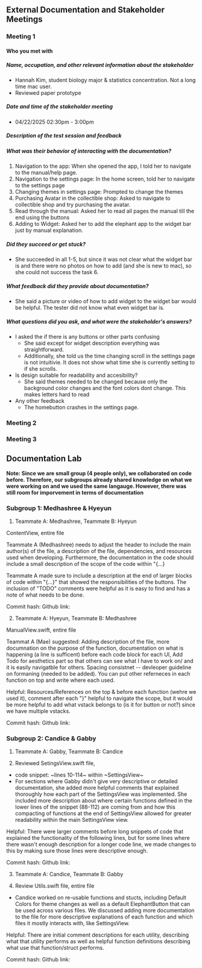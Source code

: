 ##  External Documentation and Stakeholder Meetings

### Meeting 1
#### Who you met with
##### Name, occupation, and other relevant information about the stakeholder
- Hannah Kim, student biology major & statistics concentration. Not a long time mac user.
- Reviewed paper prototype
##### Date and time of the stakeholder meeting
- 04/22/2025 02:30pm - 3:00pm
##### Description of the test session and feedback
##### What was their behavior of interacting with the documentation?
1. Navigation to the app: When she opened the app, I told her to navigate to the manual/help page.
2. Navigation to the settings page: In the home screen, told her to navigate to the settings page
3. Changing themes in settings page: Prompted to change the themes
4. Purchasing Avatar in the collectible shop: Asked to navigate to collectible shop and try purchasing the avatar.
5. Read through the manual: Asked her to read all pages the manual till the end using the buttons
6. Adding to Widget: Asked her to add the elephant app to the widget bar just by manual explanation.
##### Did they succeed or get stuck?
- She succeeded in all 1-5, but since it was not clear what the widget bar is and there were no photos on how to add (and she is new to mac), so she could not success the task 6. 
##### What feedback did they provide about documentation?
- She said a picture or video of how to add widget to the widget bar would be helpful. The tester did not know what even widget bar is.
##### What questions did you ask, and what were the stakeholder's answers?
- I asked the if there is any buttons or other parts confusing
  - She said except for widget description everything was straightforward.
  - Additionally, she told us the time changing scroll in the settings page is not intuitivie. It does not show what time she is currently setting to if she scrolls.
- Is design suitable for readability and accesibility?
  - She said themes needed to be changed because only the background color changes and the font colors dont change. This makes letters hard to read
- Any other feedback
  - The homebutton crashes in the settings page.      


### Meeting 2



### Meeting 3

## Documentation Lab

**Note: Since we are small group (4 people only), we collaborated on code before. Therefore, our subgroups already shared knowledge on what we were working on and we used the same langauge. However, there was still room for imporvement in terms of documentation**


### Subgroup 1: Medhashree & Hyeyun

1. Teammate A: Medhashree, Teammate B: Hyeyun

ContentView, entire file

Teammate A (Medhashree) needs to adjust the header to include the main author(s) of the file, a description of the file, dependencies, and resources used when developing. Furthermore, the documentation in the code should include a small description of the scope of the code within "{...}

Teammate A made sure to include a description at the end of larger blocks of code within "{...}" that showed the responsibilities of the buttons. The inclusion of "TODO" comments were helpful as it is easy to find and has a note of what needs to be done.

Commit hash:
Github link:

2. Teammate A: Hyeyun, Teammate B: Medhashree

ManualView.swift, entire file

Teammat A (Mae) suggested: Adding description of the file, more documnation on the purpose of the function, documentation on what is happening (a line is sufficent) before each code block for each UI,
                          Add Todo for aesthetics part so that others can see what I have to work on/ and it is easily navigatble for others.
                          Spacing consistnet -- devleoper guideline on formaning (needed to be added).
                          You can put other referneces in each function on top and write where each used.

Helpful: Resources/References on the top & before each function (wehre we used it), comment after each "}" helpful to navigate the scope, but it would be more helpful to add what vstack belongs to (is it for button or not?) since
we have multiple vstacks.


Commit hash:
Github link:

### Subgroup 2: Candice & Gabby

1. Teammate A: Gabby, Teammate B: Candice

2. Reviewed SetingsView.swift file, 
- code snippet: ~lines 10-114~ within ~SettingsView~
- For sections where Gabby didn't give very descriptive or detailed documentation, she added more helpful comments that explained thoroughly how each part of the SettingsView was implemented. She included more description about where certain functions defined in the lower lines of the snippet (88-112) are coming from and how this compacting of functions at the end of SettingsView allowed for greater readability within the main SettingsView view.

Helpful: There were larger comments before long snippets of code that explained the functionality of the following lines, but for some lines where there wasn't enough description for a longer code line, we made changes to this by making sure those lines were descriptive enough.

Commit hash:
Github link:

3. Teammate A: Candice, Teammate B: Gabby

4. Review Utils.swift file, entire file

- Candice worked on re-usable functions and stucts, including Default Colors for theme changes as well as a default ElephantButton that can be used across various files. We discussed adding more documentation to the file for more descriptive explanations of each function and which files it mostly interacts with, like SettingsView.

Helpful: There are initial comment descriptions for each utility, describing what that utility performs as well as helpful function definitions describing what use that function/struct performs.

Commit hash:
Github link:
   

